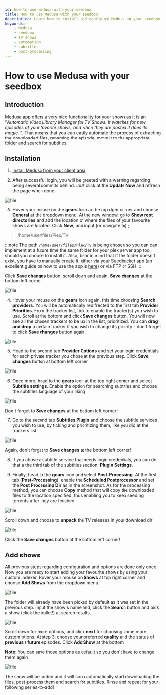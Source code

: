 ```yaml
---
id: how-to-use-medusa-with-your-seedbox
title: How to use Medusa with your seedbox
description: Learn how to install and configure Medusa on your seedbox to automate the management of your TV show library, including downloading, renaming, and organizing episodes.
keywords:
    - Medusa
    - seedbox
    - TV shows
    - automation
    - subtitles
    - post-processing
---
```


# How to use Medusa with your seedbox

## Introduction

Medusa app offers a very nice functionality for your shows as it is an "*Automatic Video Library Manager for TV Shows. It watches for new episodes of your favorite shows, and when they are posted it does its magic.* ".
That means that you can easily automate the process of extracting the downloaded files, renaming the episode, move it to the appropriate folder and search for subtitles.

## Installation

1) [Install Medusa from your client area](./How_to_install_our_1-Click_applications.md)

2)  After successful login, you will be greeted with a warning regarding being several commits behind. Just click at the **Update Now**  and refresh the page when done

![file](https://rapiddot-support-community-uploads.s3.amazonaws.com/uploads/image-1559224710696.png)

3) Hover your mouse on the **gears** icon at the top right corner and choose **General** at the dropdown menu.
At the new window, go to **Show root directories** and add the location of where the files of your favourite shows are located.
Click **New**, and input (or navigate to) ;
> /home/user/files/Plex/TV 

:::note
The path `/home/user/files/Plex/TV` is being chosen so you can can implement at a future time the same folder for your plex server app too, should you choose to install it.
Also, bear in mind that if the folder doesn't exist, you have to manually create it, either via your Seedbucket app (an excellent guide on how to use the app is [here](https://community.seedboxes.cc/articles/how-to-use-seedbucket)) or via FTP or SSH.
:::

Click **Save changes** button, scroll down and again, **Save changes** at the bottom left corner.

![file](https://rapiddot-support-community-uploads.s3.amazonaws.com/uploads/image-1558601272701.png)

4) Hover your mouse on the **gears** icon again, this time choosing **Search providers**.
You will be automatically redifrected to the first tab **Provider Priorities**.
From the tracker list, tick to enable the tracker(s) you wish to use. Scroll at the bottom and click **Save changes** button.
You will now see all the chosen trackers to be up in the list, prioritized. You can **drag and drop** a certain tracker if you wish to change its priority - don't forget to click **Save changes** button again.

![file](https://rapiddot-support-community-uploads.s3.amazonaws.com/uploads/image-1559225506175.png)

5) Head to the second tab **Provider Options** and set your login credentials for each private tracker you chose at the previous step.
Click **Save changes** button at bottom left corner

![file](https://rapiddot-support-community-uploads.s3.amazonaws.com/uploads/image-1559225671289.png)

6) Once more, head to the **gears** icon at the top right corner and select **Subtitle settings**.
Enable the option for searching subtitles and choose the subtitles language of your liking

![file](https://rapiddot-support-community-uploads.s3.amazonaws.com/uploads/image-1558602668835.png)

Don't forget to **Save changes** at the bottom left corner!

7) Go to the second tab **Subtitles Plugin** and choose the subtitle services you wish to use, by ticking and prioritizing them, like you did at the trackers list.

![file](https://rapiddot-support-community-uploads.s3.amazonaws.com/uploads/image-1559225878849.png)

Again, don't forget to **Save changes** at the bottom left corner!

8) If you chose a subtitle service that needs login credentials, you can do that a the third tab of the subtitles section, **Plugin Settings**.

9) Finally, head to the **gears** icon and select **Post-Processing**.
At the first tab (**Post-Processing**), enable the **Scheduled Postprocessor** and set the **Post Processing Dir** as in the screenshot. As for the processing method, you can choose **Copy** method that will copy the downloaded files to the location specified, thus enabling you to keep seeding torrents after they are finished

![file](https://rapiddot-support-community-uploads.s3.amazonaws.com/uploads/image-1558602351390.png)

Scroll down and choose to **unpack** the TV releases in your download dir

![file](https://rapiddot-support-community-uploads.s3.amazonaws.com/uploads/image-1558602363452.png)

Click the **Save changes** button at the bottom left corner!

## Add shows

All previous steps regarding configuration and options are done only once.
Now you are ready to start adding your favourite shows by using your custom indexer. Hover your mouse on **Shows** at top right corner and choose **Add Shows** from the dropdown menu.

![file](https://rapiddot-support-community-uploads.s3.amazonaws.com/uploads/image-1558603766648.png)

The folder will already have been picked by default as it was set in the previous step. Input the show's name and, click the **Search** button and pick a show (click the bullet!) at search results. 

![file](https://rapiddot-support-community-uploads.s3.amazonaws.com/uploads/image-1558604104212.png)

Scroll down for more options, and click **next** for choosing some more custom ptions. At step 3, choose your preferred **quality** and the status of **previous / future** episodes. Click **Add Show** at the bottom

**Note**: You can save those options as default so you don't have to change them again

![file](https://rapiddot-support-community-uploads.s3.amazonaws.com/uploads/image-1558604118255.png)

The show will be added and it will soon automatically start downloading the files, post-process them and search for subtitles. Rinse and repeat for your following series-to-add!